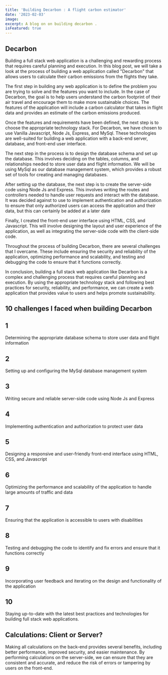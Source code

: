 ```yaml
---
title: 'Building Decarbon : A flight carbon estimator'
date: '2023-02-03'
image:
excerpt: A blog on on building decarbon .
isFeatured: true
---
```

 ## Decarbon

Building a full stack web application is a challenging and rewarding process that requires careful planning and execution. In this blog post, we will take a look at the process of building a web application called "Decarbon" that allows users to calculate their carbon emissions from the flights they take.

The first step in building any web application is to define the problem you are trying to solve and the features you want to include. In the case of Decarbon, the goal is to help users understand the carbon footprint of their air travel and encourage them to make more sustainable choices. The features of the application will include a carbon calculator that takes in flight data and provides an estimate of the carbon emissions produced.

Once the features and requirements have been defined, the next step is to choose the appropriate technology stack. For Decarbon, we have chosen to use  Vanilla Javascript, Node Js, Express, and MySql. These technologies are well-suited for building a web application with a back-end server, database, and front-end user interface.

The next step in the process is to design the database schema and set up the database. This involves deciding on the tables, columns, and relationships needed to store user data and flight information. We will be using MySql as our database management system, which provides a robust set of tools for creating and managing databases.

After setting up the database, the next step is to create the server-side code using Node Js and Express. This involves writing the routes and controllers needed to handle user requests and interact with the database. It was decided against to use to implement authentication and authorization to ensure that only authorized users can access the application and their data, but this can certainly be added at a later date

Finally, I created the front-end user interface using HTML, CSS, and Javascript. This will involve designing the layout and user experience of the application, as well as integrating the server-side code with the client-side code.

Throughout the process of building Decarbon, there are several challenges that I overcame. These include ensuring the security and reliability of the application, optimizing performance and scalability, and testing and debugging the code to ensure that it functions correctly.

In conclusion, building a full stack web application like Decarbon is a complex and challenging process that requires careful planning and execution. By using the appropriate technology stack and following best practices for security, reliability, and performance, we can create a web application that provides value to users and helps promote sustainability.

## 10 challenges I faced when building Decarbon

## 1
Determining the appropriate database schema to store user data and flight information
## 2
Setting up and configuring the MySql database management system
## 3
Writing secure and reliable server-side code using Node Js and Express
## 4
Implementing authentication and authorization to protect user data
## 5
Designing a responsive and user-friendly front-end interface using HTML, CSS, and Javascript
## 6
Optimizing the performance and scalability of the application to handle large amounts of traffic and data
## 7
Ensuring that the application is accessible to users with disabilities
## 8
Testing and debugging the code to identify and fix errors and ensure that it functions correctly
## 9
Incorporating user feedback and iterating on the design and functionality of the application
## 10
Staying up-to-date with the latest best practices and technologies for building full stack web applications.

## Calculations: Client or Server?

Making all calculations on the back-end provides several benefits, including better performance, improved security, and easier maintenance. By performing calculations on the server-side, we can ensure that they are consistent and accurate, and reduce the risk of errors or tampering by users on the front-end.

